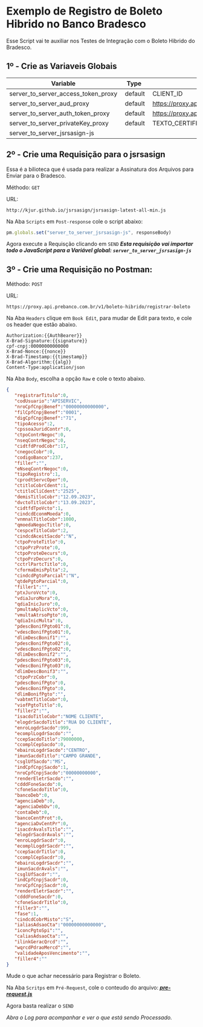 # Exemplo de Registro de Boleto Hibrido no Banco Bradesco
Esse Script vai te auxiliar nos Testes de Integração com o Boleto Hibrido do Bradesco.

## 1º - Crie as Variaveis Globais
| Variable | Type | Current value
| ------------------------------------------------------------------- | -------------------- | --------------------------- |
|  server_to_server_access_token_proxy                  | &nbsp;default | &nbsp;CLIENT_ID |
|  server_to_server_aud_proxy                           | &nbsp;default | &nbsp;https://proxy.api.prebanco.com.br/auth/server/v1.2/token |
|  server_to_server_auth_token_proxy                    | &nbsp;default | &nbsp;https://proxy.api.prebanco.com.br/auth/server/v1.2/token |
|  server_to_server_privateKey_proxy                    | &nbsp;default | &nbsp;TEXTO_CERTIFICADO_KEY_SEM_ESPAÇO |
|  server_to_server_jsrsasign-js                        | &nbsp; | &nbsp; |

## 2º - Crie uma Requisição para o jsrsasign
Essa é a bilioteca que é usada para realizar a Assinatura dos Arquivos para Enviar para o Bradesco.

Méthodo: `GET`

URL:
```
http://kjur.github.io/jsrsasign/jsrsasign-latest-all-min.js
```

Na Aba `Scripts` em `Post-response` cole o script abaixo:

```javascript
pm.globals.set("server_to_server_jsrsasign-js", responseBody)
```

Agora execute a Requisção clicando em `SEND`
***Esta requisição vai importar todo o JavaScript para a Variável global: `server_to_server_jsrsasign-js`***

## 3º - Crie uma Requisição no Postman:
Méthodo: `POST`

URL:

```
https://proxy.api.prebanco.com.br/v1/boleto-hibrido/registrar-boleto
```

Na Aba `Headers` clique em `Book Edit`, para mudar de Edit para texto, e cole os header que estão abaixo.

```
Authorization:{{AuthBearer}}
X-Brad-Signature:{{signature}}
cpf-cnpj:00000000000000
X-Brad-Nonce:{{nonce}}
X-Brad-Timestamp:{{timestamp}}
X-Brad-Algorithm:{{alg}}
Content-Type:application/json
```

Na Aba `Body`, escolha a opção `Raw` e cole o texto abaixo.

```json
{
   "registrarTitulo":0,
   "codUsuario":"APISERVIC",
   "nroCpfCnpjBenef":"00000000000000",
   "filCpfCnpjBenef":"0001",
   "digCpfCnpjBenef":"71",
   "tipoAcesso":2,
   "cpssoaJuridContr":0,
   "ctpoContrNegoc":0,
   "nseqContrNegoc":0,
   "cidtfdProdCobr":17,
   "cnegocCobr":0,
   "codigoBanco":237,
   "filler":"",
   "eNseqContrNegoc":0,
   "tipoRegistro":1,
   "cprodtServcOper":0,
   "ctitloCobrCdent":1,
   "ctitloCliCdent":"2525",
   "demisTitloCobr":"12.09.2023",
   "dvctoTitloCobr":"13.09.2023",
   "cidtfdTpoVcto":1,
   "cindcdEconmMoeda":0,
   "vnmnalTitloCobr":1000,
   "qmoedaNegocTitlo":0,
   "cespceTitloCobr":2,
   "cindcdAceitSacdo":"N",
   "ctpoProteTitlo":0,
   "ctpoPrzProte":0,
   "ctpoProteDecurs":0,
   "ctpoPrzDecurs":0,
   "cctrlPartcTitlo":0,
   "cformaEmisPplta":2,
   "cindcdPgtoParcial":"N",
   "qtdePgtoParcial":0,
   "filler1":"",
   "ptxJuroVcto":0,
   "vdiaJuroMora":0,
   "qdiaInicJuro":0,
   "pmultaAplicVcto":0,
   "vmultaAtrsoPgto":0,
   "qdiaInicMulta":0,
   "pdescBonifPgto01":0,
   "vdescBonifPgto01":0,
   "dlimDescBonif1":"",
   "pdescBonifPgto02":0,
   "vdescBonifPgto02":0,
   "dlimDescBonif2":"",
   "pdescBonifPgto03":0,
   "vdescBonifPgto03":0,
   "dlimDescBonif3":"",
   "ctpoPrzCobr":0,
   "pdescBonifPgto":0,
   "vdescBonifPgto":0,
   "dlimBonifPgto":"",
   "vabtmtTitloCobr":0,
   "viofPgtoTitlo":0,
   "filler2":"",
   "isacdoTitloCobr":"NOME CLIENTE",
   "elogdrSacdoTitlo":"RUA DO CLIENTE",
   "enroLogdrSacdo":999,
   "ecomplLogdrSacdo":"",
   "ccepSacdoTitlo":79000000,
   "ccomplCepSacdo":0,
   "ebairoLogdrSacdo":"CENTRO",
   "imunSacdoTitlo":"CAMPO GRANDE",
   "csglUfSacdo":"MS",
   "indCpfCnpjSacdo":1,
   "nroCpfCnpjSacdo":"00000000000",
   "renderEletrSacdo":"",
   "cdddFoneSacdo":0,
   "cfoneSacdoTitlo":0,
   "bancoDeb":0,
   "agenciaDeb":0,
   "agenciaDebDv":0,
   "contaDeb":0,
   "bancoCentProt":0,
   "agenciaDvCentPr":0,
   "isacdrAvalsTitlo":"",
   "elogdrSacdrAvals":"",
   "enroLogdrSacdr":0,
   "ecomplLogdrSacdr":"",
   "ccepSacdrTitlo":0,
   "ccomplCepSacdr":0,
   "ebairoLogdrSacdr":"",
   "imunSacdrAvals":"",
   "csglUfSacdr":"",
   "indCpfCnpjSacdr":0,
   "nroCpfCnpjSacdr":0,
   "renderEletrSacdr":"",
   "cdddFoneSacdr":0,
   "cfoneSacdrTitlo":0,
   "filler3":"",
   "fase":1,
   "cindcdCobrMisto":"S",
   "ialiasAdsaoCta":"00000000000000",
   "iconcPgtoSpi":"",
   "caliasAdsaoCta":"",
   "ilinkGeracQrcd":"",
   "wqrcdPdraoMercd":"",
   "validadeAposVencimento":"",
   "filler4":""
}
```
Mude o que achar necessário para Registrar o Boleto.

Na Aba `Scritps` em `Pré-Request`, cole o conteudo do arquivo: [***pre-request.js***](https://github.com/HelioNeto/postman-bradesco-boleto-hibrido/blob/main/pre-request.js)

Agora basta realizar o `SEND` 

*Abra o Log para acompanhar e ver o que está sendo Processado.*
